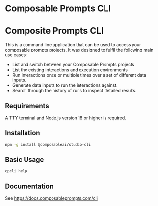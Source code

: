 # Composable Prompts CLI

# Composite Prompts CLI

This is a command line application that can be used to access your composable prompts projects.
It was designed to fulfil the following main use cases:

* List and switch between your Composable Prompts projects
* List the existing interactions and execution environments
* Run interactions once or multiple times over a set of different data inputs.
* Generate data inputs to run the interactions against.
* Search through the history of runs to inspect detailed results.

## Requirements

A TTY terminal and Node.js version 18 or higher is required.

## Installation

```bash
npm -g install @composableai/studio-cli
```

## Basic Usage

```bash
cpcli help
```

## Documentation

See https://docs.composableprompts.com/cli
